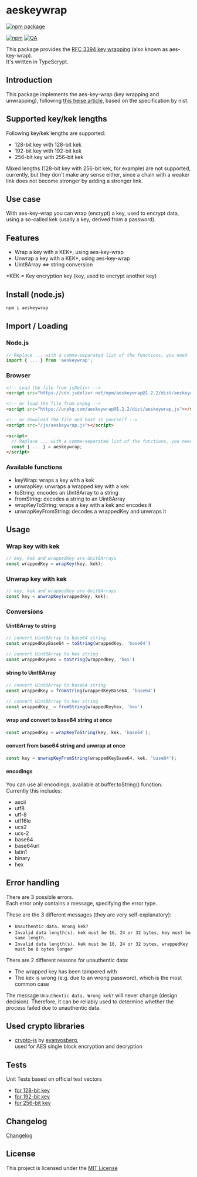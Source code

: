 # aeskeywrap

[![npm package](https://nodei.co/npm/aeskeywrap.png?downloads=true&downloadRank=true&stars=true)](https://nodei.co/npm/aeskeywrap/)

[![npm](https://img.shields.io/npm/v/aeskeywrap)](https://www.npmjs.com/package/aeskeywrap) [![QA](https://github.com/johanna-herrmann/aeskeywrap/actions/workflows/qa.yml/badge.svg?branch=main)](https://github.com/johanna-herrmann/aeskeywrap/actions/workflows/qa.yml)

This package provides the [RFC 3394 key wrapping](https://www.rfc-editor.org/rfc/rfc3394) (also known as aes-key-wrap). \
It's written in TypeScrypt.

## Introduction

This package implements the aes-key-wrap (key wrapping and unwrapping), following [this heise article](https://www.heise.de/netze/rfc/rfcs/rfc3394.shtml),
based on the specification by nist.

## Supported key/kek lengths

Following key/kek lengths are supported:

* 128-bit key with 128-bit kek
* 192-bit key with 192-bit kek
* 256-bit key with 256-bit kek

Mixed lengths (128-bit key with 256-bit kek, for example) are not supported, currently, but they don't make any sense either, since a chain with a weaker link does not become stronger by adding a stronger link.

## Use case

With aes-key-wrap you can wrap (encrypt) a key, used to encrypt data, using a so-called kek (usally a key, derived from a password).

## Features

* Wrap a key with a KEK*, using aes-key-wrap
* Unwrap a key with a KEK*, using aes-key-wrap
* Uint8Array <=> string conversion

*KEK = Key encryption key (key, used to encrypt another key)

## Install (node.js)
```bash
npm i aeskeywrap
```

## Import / Loading

### Node.js

```js
// Replace ... with a comma-separated list of the functions, you need
import { ... } from 'aeskeywrap';
```

### Browser

```html
<!-- Load the file from jsDelivr -->
<script src="https://cdn.jsdelivr.net/npm/aeskeywrap@1.2.2/dist/aeskeywrap.js"></script>

<!-- or load the file from unpkg -->
<script src="https://unpkg.com/aeskeywrap@1.2.2/dist/aeskeywrap.js"></script>

<!-- or download the file and host it yourself -->
<script src="/js/aeskeywrap.js"></script>

<script>
  // Replace ... with a comma-separated list of the functions, you need
  const { ... } = aeskeywrap;
</script>
```

### Available functions
* keyWrap: wraps a key with a kek
* unwrapKey: unwraps a wrapped key with a kek
* toString: encodes an Uint8Array to a string
* fromString: decodes a string to an Uint8Array
* wrapKeyToString: wraps a key with a kek and encodes it
* unwrapKeyFromString: decodes a wrappedKey and unwraps it

## Usage

### Wrap key with kek

```js
// key, kek and wrappedKey are Unit8Arrays
const wrappedKey = wrapKey(key, kek);
```

### Unwrap key with kek

```js
// key, kek and wrappedKey are Unit8Arrays
const key = unwrapKey(wrappedKey, kek);
```

### Conversions

#### Uint8Array to string

```js
// convert Uint8Array to base64 string
const wrappedKeyBase64 = toString(wrappedKey, 'base64')

// convert Uint8Array to hex string
const wrappedKeyHex = toString(wrappedKey, 'hex')
```

#### string to Uint8Array

```js
// convert Uint8Array to base64 string
const wrappedKey = fromString(wrappedKeyBase64, 'base64')

// convert Uint8Array to hex string
const wrappedKey_ = fromString(wrappedKeyhex, 'hex')
```

#### wrap and convert to base64 string at once

```js
const wrappedKey = wrapKeyToString(key, kek, 'base64');
```

#### convert from base64 string and unwrap at once

```js
const key = unwrapKeyFromString(wrappedKeyBase64, kek, 'base64');
```

#### encodings

You can use all encodings, available at buffer.toString() function. \
Currently this includes:
* ascii
* utf8
* utf-8
* utf16le
* ucs2
* ucs-2
* base64
* base64url
* latin1
* binary
* hex

## Error handling

There are 3 possible errors. \
Each error only contains a message, specifying the error type.

These are the 3 different messages (they are very self-explanatory):

* `Unauthentic data. Wrong kek?`
* `Invalid data length(s). kek must be 16, 24 or 32 bytes, key must be same length.`
* `Invalid data length(s). kek must be 16, 24 or 32 bytes, wrappedKey must be 8 bytes longer`

There are 2 different reasons for unauthentic data:
* The wrapped key has been tampered with
* The kek is wrong (e.g. due to an wrong password), which is the most common case

The message `Unauthentic data. Wrong kek?` will never change (design decision). Therefore, it can be reliably used to determine whether the process failed due to unauthentic data.

## Used crypto libraries

* [crypto-js](https://www.npmjs.com/package/crypto-js) by [evanvosberg](https://www.npmjs.com/~evanvosberg), \
  used for AES single block encryption and decryption

## Tests

Unit Tests based on official test vectors
* [for 128-bit key](https://datatracker.ietf.org/doc/html/rfc3394#section-4.1)
* [for 192-bit key](https://datatracker.ietf.org/doc/html/rfc3394#section-4.4)
* [for 256-bit key](https://datatracker.ietf.org/doc/html/rfc3394#section-4.6)

## Changelog

[Changelog](https://github.com/johanna-herrmann/aeskeywrap/blob/main/CHANGELOG.md)

## License

This project is licensed under the [MIT License](LICENSE.txt)
